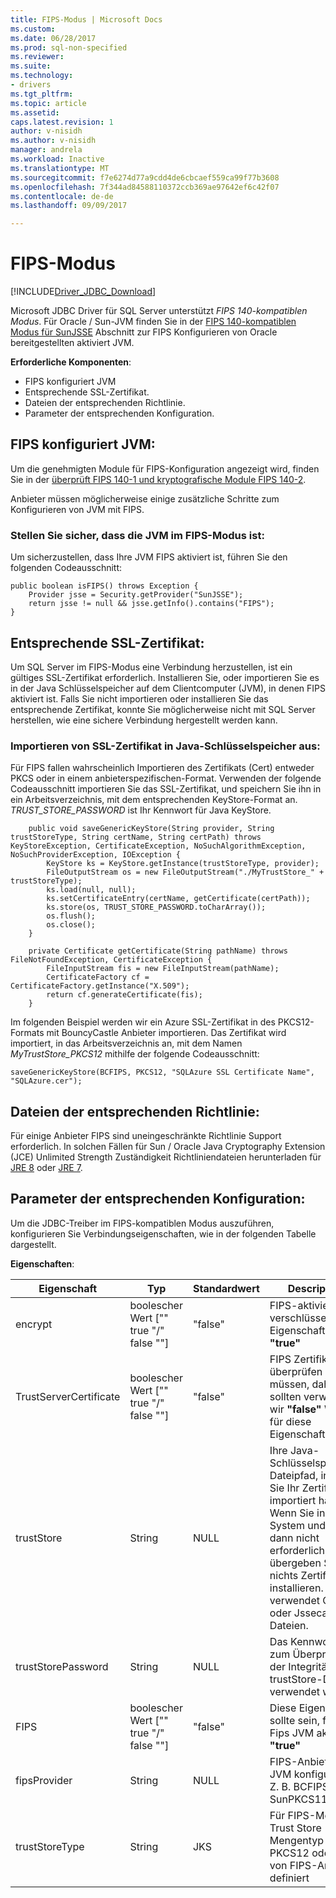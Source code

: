 ```yaml
---
title: FIPS-Modus | Microsoft Docs
ms.custom: 
ms.date: 06/28/2017
ms.prod: sql-non-specified
ms.reviewer: 
ms.suite: 
ms.technology:
- drivers
ms.tgt_pltfrm: 
ms.topic: article
ms.assetid: 
caps.latest.revision: 1
author: v-nisidh
ms.author: v-nisidh
manager: andrela
ms.workload: Inactive
ms.translationtype: MT
ms.sourcegitcommit: f7e6274d77a9cdd4de6cbcaef559ca99f77b3608
ms.openlocfilehash: 7f344ad84588110372ccb369ae97642ef6c42f07
ms.contentlocale: de-de
ms.lasthandoff: 09/09/2017

---
```

# <a name="fips-mode"></a>FIPS-Modus
[!INCLUDE[Driver_JDBC_Download](../../includes/driver_jdbc_download.md)]

Microsoft JDBC Driver für SQL Server unterstützt *FIPS 140-kompatiblen Modus*. Für Oracle / Sun-JVM finden Sie in der [FIPS 140-kompatiblen Modus für SunJSSE](https://docs.oracle.com/javase/7/docs/technotes/guides/security/jsse/FIPS.html) Abschnitt zur FIPS Konfigurieren von Oracle bereitgestellten aktiviert JVM. 

**Erforderliche Komponenten**:
* FIPS konfiguriert JVM
* Entsprechende SSL-Zertifikat.
* Dateien der entsprechenden Richtlinie. 
* Parameter der entsprechenden Konfiguration. 


## <a name="fips-configured-jvm"></a>FIPS konfiguriert JVM:

Um die genehmigten Module für FIPS-Konfiguration angezeigt wird, finden Sie in der [überprüft FIPS 140-1 und kryptografische Module FIPS 140-2](http://csrc.nist.gov/groups/STM/cmvp/documents/140-1/1401val2016.htm). 

Anbieter müssen möglicherweise einige zusätzliche Schritte zum Konfigurieren von JVM mit FIPS.

### <a name="ensure-your-jvm-is-in-fips-mode"></a>Stellen Sie sicher, dass die JVM im FIPS-Modus ist:
Um sicherzustellen, dass Ihre JVM FIPS aktiviert ist, führen Sie den folgenden Codeausschnitt: 

````
public boolean isFIPS() throws Exception {
    Provider jsse = Security.getProvider("SunJSSE");
    return jsse != null && jsse.getInfo().contains("FIPS");
}
````

## <a name="appropriate-ssl-certificate"></a>Entsprechende SSL-Zertifikat:
Um SQL Server im FIPS-Modus eine Verbindung herzustellen, ist ein gültiges SSL-Zertifikat erforderlich. Installieren Sie, oder importieren Sie es in der Java Schlüsselspeicher auf dem Clientcomputer (JVM), in denen FIPS aktiviert ist. Falls Sie nicht importieren oder installieren Sie das entsprechende Zertifikat, konnte Sie möglicherweise nicht mit SQL Server herstellen, wie eine sichere Verbindung hergestellt werden kann.

### <a name="importing-ssl-certificate-in-java-keystore"></a>Importieren von SSL-Zertifikat in Java-Schlüsselspeicher aus:
Für FIPS fallen wahrscheinlich Importieren des Zertifikats (Cert) entweder PKCS oder in einem anbieterspezifischen-Format. Verwenden der folgende Codeausschnitt importieren Sie das SSL-Zertifikat, und speichern Sie ihn in ein Arbeitsverzeichnis, mit dem entsprechenden KeyStore-Format an. _TRUST_STORE_PASSWORD_ ist Ihr Kennwort für Java KeyStore. 

````
    public void saveGenericKeyStore(String provider, String trustStoreType, String certName, String certPath) throws KeyStoreException, CertificateException, NoSuchAlgorithmException, NoSuchProviderException, IOException {
        KeyStore ks = KeyStore.getInstance(trustStoreType, provider);
        FileOutputStream os = new FileOutputStream("./MyTrustStore_" + trustStoreType);
        ks.load(null, null);
        ks.setCertificateEntry(certName, getCertificate(certPath));
        ks.store(os, TRUST_STORE_PASSWORD.toCharArray());
        os.flush();
        os.close();
    }

    private Certificate getCertificate(String pathName) throws FileNotFoundException, CertificateException {
        FileInputStream fis = new FileInputStream(pathName);
        CertificateFactory cf = CertificateFactory.getInstance("X.509");
        return cf.generateCertificate(fis);
    }

````


Im folgenden Beispiel werden wir ein Azure SSL-Zertifikat in des PKCS12-Formats mit BouncyCastle Anbieter importieren. Das Zertifikat wird importiert, in das Arbeitsverzeichnis an, mit dem Namen _MyTrustStore_PKCS12_ mithilfe der folgende Codeausschnitt:

` saveGenericKeyStore(BCFIPS, PKCS12, "SQLAzure SSL Certificate Name", "SQLAzure.cer"); `

## <a name="appropriate-policy-files"></a>Dateien der entsprechenden Richtlinie: 
Für einige Anbieter FIPS sind uneingeschränkte Richtlinie Support erforderlich. In solchen Fällen für Sun / Oracle Java Cryptography Extension (JCE) Unlimited Strength Zuständigkeit Richtliniendateien herunterladen für [JRE 8](http://www.oracle.com/technetwork/java/javase/downloads/jce8-download-2133166.html) oder [JRE 7](http://www.oracle.com/technetwork/java/javase/downloads/jce-7-download-432124.html). 

## <a name="appropriate-configuration-parameters"></a>Parameter der entsprechenden Konfiguration: 
Um die JDBC-Treiber im FIPS-kompatiblen Modus auszuführen, konfigurieren Sie Verbindungseigenschaften, wie in der folgenden Tabelle dargestellt. 

**Eigenschaften**: 

|Eigenschaft|Typ|Standardwert|Description|Hinweise|
|---|---|---|---|---|
|encrypt|boolescher Wert ["" true "/" false ""]|"false"|FIPS-aktivierten verschlüsseln JVM Eigenschaft sollte **"true"**||
|TrustServerCertificate|boolescher Wert ["" true "/" false ""]|"false"|FIPS Zertifikatkette überprüfen müssen, daher sollten verwenden wir **"false"** Wert für diese Eigenschaft. ||
|trustStore|String|NULL|Ihre Java-Schlüsselspeicher-Dateipfad, in dem Sie Ihr Zertifikat importiert haben. Wenn Sie in Ihrem System und gibt dann nicht erforderlich, übergeben Sie nichts Zertifikat installieren. Treiber verwendet Cacerts oder Jssecacerts Dateien.||
|trustStorePassword|String|NULL|Das Kennwort, das zum Überprüfen der Integrität der trustStore-Daten verwendet wird.||
|FIPS|boolescher Wert ["" true "/" false ""]|"false"|Diese Eigenschaft sollte sein, für die Fips JVM aktiviert **"true"**|Hinzugefügt in 6.1.4||
|fipsProvider|String|NULL|FIPS-Anbieter in JVM konfiguriert. Z. B. BCFIPS oder SunPKCS11 NSS |Hinzugefügt in 6.1.2|
|trustStoreType|String|JKS|Für FIPS-Modus Trust Store Mengentyp PKCS12 oder Typ von FIPS-Anbieter definiert |Hinzugefügt in 6.1.2||



  

